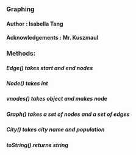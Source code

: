 ### Graphing
#### Author : Isabella Tang
#### Acknowledgements : Mr. Kuszmaul
### Methods:
##### Edge() takes start and end nodes
##### Node() takes int
##### vnodes() takes object and makes node
##### Graph() takes a set of nodes and a set of edges
##### City() takes city name and population
##### toString() returns string
